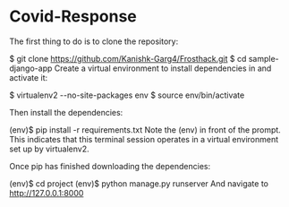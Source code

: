 # Covid-Response

The first thing to do is to clone the repository:

$ git clone https://github.com/Kanishk-Garg4/Frosthack.git
$ cd sample-django-app
Create a virtual environment to install dependencies in and activate it:

$ virtualenv2 --no-site-packages env
$ source env/bin/activate

Then install the dependencies:

(env)$ pip install -r requirements.txt
Note the (env) in front of the prompt. This indicates that this terminal session operates in a virtual environment set up by virtualenv2.

Once pip has finished downloading the dependencies:

(env)$ cd project
(env)$ python manage.py runserver
And navigate to http://127.0.0.1:8000
